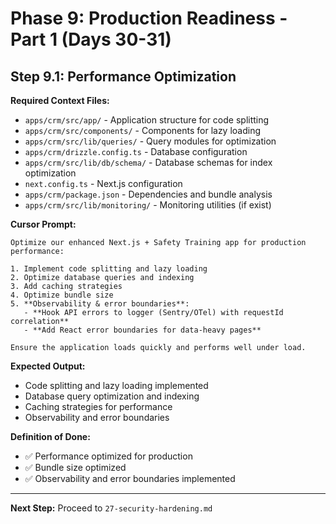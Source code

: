 # Phase 9: Production Readiness - Part 1 (Days 30-31)

## Step 9.1: Performance Optimization

**Required Context Files:**
- `apps/crm/src/app/` - Application structure for code splitting
- `apps/crm/src/components/` - Components for lazy loading
- `apps/crm/src/lib/queries/` - Query modules for optimization
- `apps/crm/drizzle.config.ts` - Database configuration
- `apps/crm/src/lib/db/schema/` - Database schemas for index optimization
- `next.config.ts` - Next.js configuration
- `apps/crm/package.json` - Dependencies and bundle analysis
- `apps/crm/src/lib/monitoring/` - Monitoring utilities (if exist)

**Cursor Prompt:**

```
Optimize our enhanced Next.js + Safety Training app for production performance:

1. Implement code splitting and lazy loading
2. Optimize database queries and indexing
3. Add caching strategies
4. Optimize bundle size
5. **Observability & error boundaries**:
   - **Hook API errors to logger (Sentry/OTel) with requestId correlation**
   - **Add React error boundaries for data-heavy pages**

Ensure the application loads quickly and performs well under load.
```

**Expected Output:**

- Code splitting and lazy loading implemented
- Database query optimization and indexing
- Caching strategies for performance
- Observability and error boundaries

**Definition of Done:**

- ✅ Performance optimized for production
- ✅ Bundle size optimized
- ✅ Observability and error boundaries implemented

---

**Next Step:** Proceed to `27-security-hardening.md`
